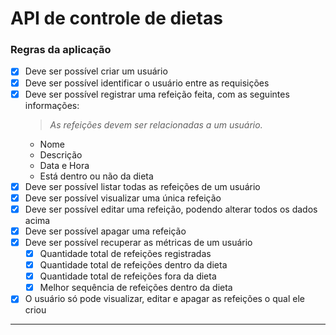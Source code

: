 # API de controle de dietas
### Regras da aplicação

- [X] Deve ser possível criar um usuário
- [x] Deve ser possível identificar o usuário entre as requisições
- [X] Deve ser possível registrar uma refeição feita, com as seguintes informações:
  > *As refeições devem ser relacionadas a um usuário.*
  - Nome
  - Descrição
  - Data e Hora
  - Está dentro ou não da dieta
- [X] Deve ser possível listar todas as refeições de um usuário
- [X] Deve ser possível visualizar uma única refeição
- [X] Deve ser possível editar uma refeição, podendo alterar todos os dados acima
- [X] Deve ser possível apagar uma refeição
- [X] Deve ser possível recuperar as métricas de um usuário
  - [X] Quantidade total de refeições registradas
  - [X] Quantidade total de refeições dentro da dieta
  - [X] Quantidade total de refeições fora da dieta
  - [X] Melhor sequência de refeições dentro da dieta
- [X] O usuário só pode visualizar, editar e apagar as refeições o qual ele criou
---